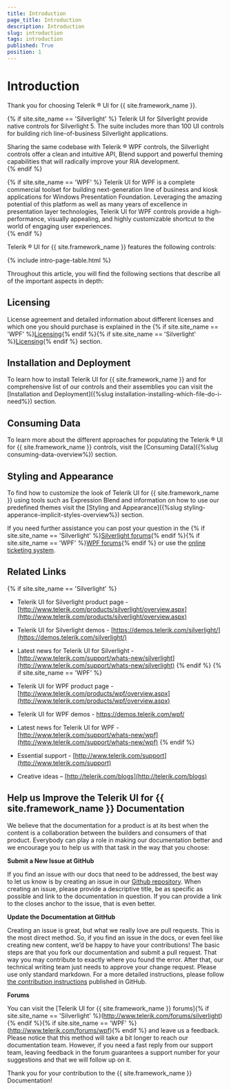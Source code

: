 ```yaml
---
title: Introduction
page_title: Introduction
description: Introduction
slug: introduction
tags: introduction
published: True
position: 1
---
```


# Introduction

<!--{% if site.site_name == 'Silverlight' %}
<img src="images/UI_for_SL_logo.png" style="min-width:334px;width: 30%;" alt="Telerik UI for Silverlight logo" />
{% endif %}
{% if site.site_name == 'WPF' %}
<img src="images/UI_for_WPF_logo.png" style="min-width:287px;width: 30%;" alt="Telerik UI for WPF logo" />
{% endif %}-->

Thank you for choosing Telerik &reg; UI for {{ site.framework_name }}.

{% if site.site_name == 'Silverlight' %}
Telerik UI for Silverlight provide native controls for Silverlight 5. The suite includes more than 100 UI controls for building rich line-of-business Silverlight applications.

Sharing the same codebase with Telerik &reg; WPF controls, the Silverlight controls offer a clean and intuitive API, Blend support and powerful theming capabilities that will radically improve your RIA development.  
{% endif %}

{% if site.site_name == 'WPF' %}
Telerik UI for WPF is a complete commercial toolset for building next-generation line of business and kiosk applications for Windows Presentation Foundation. Leveraging the amazing potential of this platform as well as many years of excellence in presentation layer technologies, Telerik UI for WPF controls provide a high-performance, visually appealing, and highly customizable shortcut to the world of engaging user experiences.  
{% endif %}

Telerik &reg; UI for {{ site.framework_name }} features the following controls:

{% include intro-page-table.html  %}

Throughout this article, you will find the following sections that describe all of the important aspects in depth:

## Licensing

License agreement and detailed information about different licenses and which one you should purchase is explained in the {% if site.site_name == 'WPF' %}[Licensing](http://www.telerik.com/purchase/license-agreement/wpf-dlw-s){% endif %}{% if site.site_name == 'Silverlight' %}[Licensing](http://www.telerik.com/purchase/license-agreement/silverlight-dlw-s){% endif %} section.				

## Installation and Deployment

To learn how to install Telerik UI for {{ site.framework_name }} and for comprehensive list of our controls and their assemblies you can visit the [Installation and Deployment]({%slug installation-installing-which-file-do-i-need%}) section.

## Consuming Data

To learn more about the different approaches for populating the Telerik &reg; UI for {{ site.framework_name }} controls, visit the [Consuming Data]({%slug consuming-data-overview%}) section.

## Styling and Appearance

To find how to customize the look of Telerik UI for {{ site.framework_name }} using tools such as Expression Blend and information on how to use our predefined themes visit the [Styling and Appearance]({%slug styling-apperance-implicit-styles-overview%}) section.

If you need further assistance you can post your question in the {% if site.site_name == 'Silverlight' %}[Silverlight forums](http://www.telerik.com/community/forums/silverlight.aspx){% endif %}{% if site.site_name == 'WPF' %}[WPF forums](http://www.telerik.com/community/forums/wpf.aspx){% endif %} or use the [online ticketing system](https://www.telerik.com/account/login.aspx?ReturnUrl=%2faccount%2fsupport-tickets%2favailable-support-list.aspx).

## Related Links
{% if site.site_name == 'Silverlight' %}
* Telerik UI for Silverlight product page - [http://www.telerik.com/products/silverlight/overview.aspx](http://www.telerik.com/products/silverlight/overview.aspx)

* Telerik UI for Silverlight demos - [https://demos.telerik.com/silverlight/](https://demos.telerik.com/silverlight/)

* Latest news for Telerik UI for Silverlight - [http://www.telerik.com/support/whats-new/silverlight](http://www.telerik.com/support/whats-new/silverlight)
{% endif %}
{% if site.site_name == 'WPF' %}
* Telerik UI for WPF product page - [http://www.telerik.com/products/wpf/overview.aspx](http://www.telerik.com/products/wpf/overview.aspx)

* Telerik UI for WPF demos - [ https://demos.telerik.com/wpf/ ]( https://demos.telerik.com/wpf/ )

* Latest news for Telerik UI for WPF - [http://www.telerik.com/support/whats-new/wpf](http://www.telerik.com/support/whats-new/wpf)
{% endif %}

* Essential support - [http://www.telerik.com/support](http://www.telerik.com/support)

* Creative ideas – [http://telerik.com/blogs](http://telerik.com/blogs)

## Help us Improve the Telerik UI for {{ site.framework_name }} Documentation

We believe that the documentation for a product is at its best when the content is a collaboration between the builders and consumers of that product. Everybody can play a role in making our documentation better and we encourage you to help us with that task in the way that you choose:

__Submit a New Issue at GitHub__

If you find an issue with our docs that need to be addressed, the best way to let us know is by creating an issue in our [Github repository](https://github.com/telerik/xaml-docs/issues?q=is%3Aopen). When creating an issue, please provide a descriptive title, be as specific as possible and link to the documentation in question. If you can provide a link to the closes anchor to the issue, that is even better.

__Update the Documentation at GitHub__

Creating an issue is great, but what we really love are pull requests. This is the most direct method.  So, if you find an issue in the docs, or even feel like creating new content, we’d be happy to have your contributions! The basic steps are that you fork our documentation and submit a pull request. That way you may contribute to exactly where you found the error.  After that, our technical writing team just needs to approve your change request. Please use only standard markdown. For a more detailed instructions, please follow [the contribution instructions](https://github.com/telerik/xaml-docs/blob/master/README.md) published in GitHub.

__Forums__

You can visit the [Telerik UI for {{ site.framework_name }} forums]{% if site.site_name == 'Silverlight' %}(http://www.telerik.com/forums/silverlight){% endif %}{% if site.site_name == 'WPF' %}(http://www.telerik.com/forums/wpf){% endif %} and leave us a feedback.  Please notice that this method will take a bit longer to reach our documentation team. However, if you need a fast reply from our support team, leaving feedback in the forum guarantees a support number for your suggestions and that we will follow up on it.

Thank you for your contribution to the {{ site.framework_name }} Documentation!
